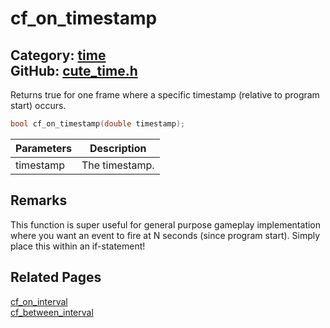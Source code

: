 [//]: # (This file is automatically generated by Cute Framework's docs parser.)
[//]: # (Do not edit this file by hand!)
[//]: # (See: https://github.com/RandyGaul/cute_framework/blob/master/samples/docs_parser.cpp)
[](../header.md ':include')

# cf_on_timestamp

Category: [time](/api_reference?id=time)  
GitHub: [cute_time.h](https://github.com/RandyGaul/cute_framework/blob/master/include/cute_time.h)  
---

Returns true for one frame where a specific timestamp (relative to program start) occurs.

```cpp
bool cf_on_timestamp(double timestamp);
```

Parameters | Description
--- | ---
timestamp | The timestamp.

## Remarks

This function is super useful for general purpose gameplay implementation where you want an event to fire at N seconds
(since program start). Simply place this within an if-statement!

## Related Pages

[cf_on_interval](/time/cf_on_interval.md)  
[cf_between_interval](/time/cf_between_interval.md)  
